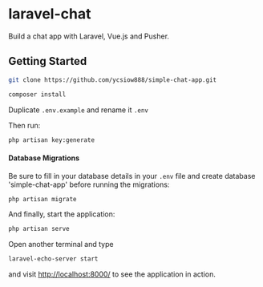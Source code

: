 # laravel-chat

Build a chat app with Laravel, Vue.js and Pusher.

## Getting Started

```bash
git clone https://github.com/ycsiow888/simple-chat-app.git
```

```bash
composer install
```

Duplicate `.env.example` and rename it `.env`

Then run:

```bash
php artisan key:generate
```


#### Database Migrations

Be sure to fill in your database details in your `.env` file and create database 'simple-chat-app' before running the migrations:

```bash
php artisan migrate
```

And finally, start the application:

```bash
php artisan serve
```
Open another terminal and type
```bash
laravel-echo-server start
```

and visit [http://localhost:8000/](http://localhost:8000/) to see the application in action.
